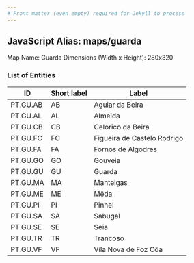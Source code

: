 ```yaml
---
# Front matter (even empty) required for Jekyll to process
---
```


## JavaScript Alias: maps/guarda

Map Name: Guarda
Dimensions (Width x Height): 280x320





### List of Entities

ID | Short label | Label
---|---|---|
PT.GU.AB|AB|Aguiar da Beira
PT.GU.AL|AL|Almeida
PT.GU.CB|CB|Celorico da Beira
PT.GU.FC|FC|Figueira de Castelo Rodrigo
PT.GU.FA|FA|Fornos de Algodres
PT.GU.GO|GO|Gouveia
PT.GU.GU|GU|Guarda
PT.GU.MA|MA|Manteigas
PT.GU.ME|ME|Mêda
PT.GU.PI|PI|Pinhel
PT.GU.SA|SA|Sabugal
PT.GU.SE|SE|Seia
PT.GU.TR|TR|Trancoso
PT.GU.VF|VF|Vila Nova de Foz Côa

